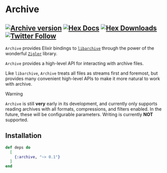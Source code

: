 # Archive

[![Archive version](https://img.shields.io/hexpm/v/archive.svg)](https://hex.pm/packages/archive)
[![Hex Docs](https://img.shields.io/badge/hex-docs-lightgreen.svg)](https://hexdocs.pm/archive/)
[![Hex Downloads](https://img.shields.io/hexpm/dt/archive)](https://hex.pm/packages/archive)
[![Twitter Follow](https://img.shields.io/twitter/follow/ac_alejos?style=social)](https://twitter.com/ac_alejos)
---

`Archive` provides Elixir bindings to [`libarchive`](https://github.com/libarchive/libarchive) through the power of the wonderful [`Zigler`](https://hexdocs.pm/zigler/Zig.html) library.

`Archive` provides a high-level API for interacting with archive files.

Like `libarchive`, `Archive` treats all files as streams first and foremost, but provides many convenient high-level APIs to make it more natural to work with archive.

> [!WARNING]
> `Archive` is still **very** early in its development, and currently only supports reading archives with all formats, compressions, and filters enabled. In the future, these will be configurable parameters. Writing is currently
> **NOT** supported.

## Installation

```elixir
def deps do
  [
    {:archive, "~> 0.1"}
  ]
end
```
